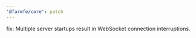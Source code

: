 ```yaml
---
'@farmfe/core': patch
---
```


fix: Multiple server startups result in WebSocket connection interruptions.
